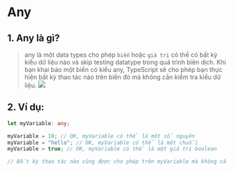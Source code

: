 # Any

## 1. Any là gì?

> any là một data types cho phép `biến` hoặc `giá trị` có thể có bất kỳ kiểu dữ liệu nào và skip testing datatype trong quá trình biên dịch. Khi bạn khai báo một biến có kiểu any, TypeScript sẽ cho phép bạn thực hiện bất kỳ thao tác nào trên biến đó mà không cần kiểm tra kiểu dữ liệu.
> ![](https://devs.lol/uploads/2021/12/meme-dev-humor-when-you-are-a-typescript-developer-263.jpg)

## 2. Ví dụ:

```ts
let myVariable: any;

myVariable = 10; // OK, myVariable có thể là một số nguyên
myVariable = "hello"; // OK, myVariable có thể là một chuỗi
myVariable = true; // OK, myVariable có thể là một giá trị boolean

// Bất kỳ thao tác nào cũng được cho phép trên myVariable mà không cần kiểm tra kiểu dữ liệu.
```
